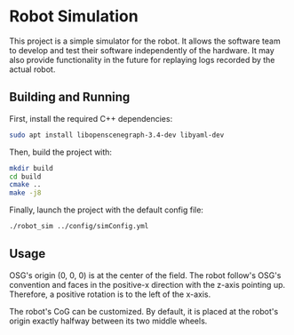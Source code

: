 # Robot Simulation #

This project is a simple simulator for the robot. It allows the software team to develop and test their software
independently of the hardware. It may also provide functionality in the future for replaying logs recorded by the actual
robot.

## Building and Running ##

First, install the required C++ dependencies:
```sh
sudo apt install libopenscenegraph-3.4-dev libyaml-dev
```

Then, build the project with:
```sh
mkdir build
cd build
cmake ..
make -j8
```

Finally, launch the project with the default config file:
```sh
./robot_sim ../config/simConfig.yml
```

## Usage ##

OSG's origin (0, 0, 0) is at the center of the field. The robot follow's OSG's convention and faces in the positive-x
direction with the z-axis pointing up. Therefore, a positive rotation is to the left of the x-axis.

The robot's CoG can be customized. By default, it is placed at the robot's origin exactly halfway between its two middle
wheels.
